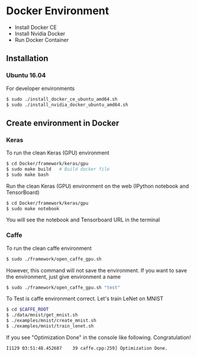 # Docker Environment

- Install Docker CE
- Install Nvidia Docker
- Run Docker Container

## Installation
### Ubuntu 16.04

For developer environments
```sh
$ sudo ./install_docker_ce_ubuntu_amd64.sh
$ sudo ./install_nvidia_docker_ubuntu_amd64.sh
```

## Create environment in Docker
### Keras
To run the clean Keras (GPU) environment
```sh
$ cd Docker/framework/keras/gpu
$ sudo make build   # Build docker file
$ sudo make bash
```
Run the clean Keras (GPU) environment on the web (IPython notebook and TensorBoard)
```sh
$ cd Docker/framework/keras/gpu
$ sudo make notebook
```
You will see the notebook and Tensorboard URL in the terminal

### Caffe
To run the clean caffe environment

```sh
$ sudo ./framework/open_caffe_gpu.sh
```

However, this command will not save the environment.
If you want to save the environment, just give environment a name
```sh
$ sudo ./framework/open_caffe_gpu.sh "test"
```
To Test is caffe environment correct.
Let's train LeNet on MNIST
```sh
$ cd $CAFFE_ROOT
$ ./data/mnist/get_mnist.sh
$ ./examples/mnist/create_mnist.sh
$ ./examples/mnist/train_lenet.sh
```

If you see "Optimization Done" in the console like following. Congratulation!

```sh
I1129 03:51:48.452687    39 caffe.cpp:259] Optimization Done.
```